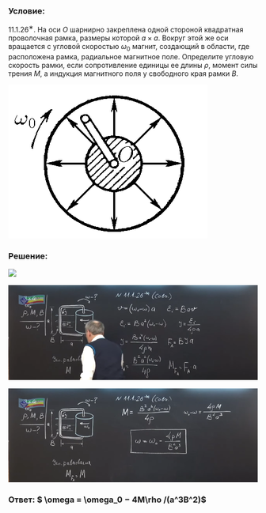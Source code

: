 ###  Условие: 

$11.1.26^{∗}.$ На оси $O$ шарнирно закреплена одной стороной квадратная проволочная рамка, размеры которой $a × a$. Вокруг этой же оси вращается с угловой скоростью $\omega_0$ магнит, создающий в области, где расположена рамка, радиальное магнитное поле. Определите угловую скорость рамки, если сопротивление единицы ее длины $\rho$, момент силы трения $M$, а индукция магнитного поля у свободного края рамки $B$. 

![К задаче $11.1.26$|402x311, 35%](../../img/11.1.26/11.1.26.png)

###  Решение: 

![](https://www.youtube.com/embed/IFse7gUAqow) 

![|930x354, 67%](../../img/11.1.26/01.png) 

![|930x350, 67%](../../img/11.1.26/02.png) 

###  Ответ: $ \omega = \omega_0 − 4M\rho /(a^3B^2)$ 
